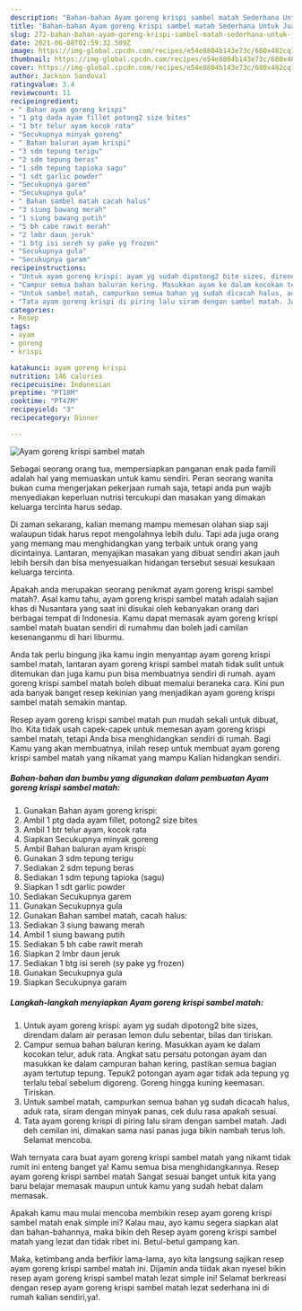 ```yaml
---
description: "Bahan-bahan Ayam goreng krispi sambel matah Sederhana Untuk Jualan"
title: "Bahan-bahan Ayam goreng krispi sambel matah Sederhana Untuk Jualan"
slug: 272-bahan-bahan-ayam-goreng-krispi-sambel-matah-sederhana-untuk-jualan
date: 2021-06-08T02:59:32.509Z
image: https://img-global.cpcdn.com/recipes/e54e8804b143e73c/680x482cq70/ayam-goreng-krispi-sambel-matah-foto-resep-utama.jpg
thumbnail: https://img-global.cpcdn.com/recipes/e54e8804b143e73c/680x482cq70/ayam-goreng-krispi-sambel-matah-foto-resep-utama.jpg
cover: https://img-global.cpcdn.com/recipes/e54e8804b143e73c/680x482cq70/ayam-goreng-krispi-sambel-matah-foto-resep-utama.jpg
author: Jackson Sandoval
ratingvalue: 3.4
reviewcount: 11
recipeingredient:
- " Bahan ayam goreng krispi"
- "1 ptg dada ayam fillet potong2 size bites"
- "1 btr telur ayam kocok rata"
- "Secukupnya minyak goreng"
- " Bahan baluran ayam krispi"
- "3 sdm tepung terigu"
- "2 sdm tepung beras"
- "1 sdm tepung tapioka sagu"
- "1 sdt garlic powder"
- "Secukupnya garem"
- "Secukupnya gula"
- " Bahan sambel matah cacah halus"
- "3 siung bawang merah"
- "1 siung bawang putih"
- "5 bh cabe rawit merah"
- "2 lmbr daun jeruk"
- "1 btg isi sereh sy pake yg frozen"
- "Secukupnya gula"
- "Secukupnya garam"
recipeinstructions:
- "Untuk ayam goreng krispi: ayam yg sudah dipotong2 bite sizes, direndam dalam air perasan lemon dulu sebentar, bilas dan tiriskan."
- "Campur semua bahan baluran kering. Masukkan ayam ke dalam kocokan telur, aduk rata. Angkat satu persatu potongan ayam dan masukkan ke dalam campuran bahan kering, pastikan semua bagian ayam tertutup tepung. Tepuk2 potongan ayam agar tidak ada tepung yg terlalu tebal sebelum digoreng. Goreng hingga kuning keemasan. Tiriskan."
- "Untuk sambel matah, campurkan semua bahan yg sudah dicacah halus, aduk rata, siram dengan minyak panas, cek dulu rasa apakah sesuai."
- "Tata ayam goreng krispi di piring lalu siram dengan sambel matah. Jadi deh cemilan ini, dimakan sama nasi panas juga bikin nambah terus loh. Selamat mencoba."
categories:
- Resep
tags:
- ayam
- goreng
- krispi

katakunci: ayam goreng krispi 
nutrition: 146 calories
recipecuisine: Indonesian
preptime: "PT18M"
cooktime: "PT47M"
recipeyield: "3"
recipecategory: Dinner

---
```



![Ayam goreng krispi sambel matah](https://img-global.cpcdn.com/recipes/e54e8804b143e73c/680x482cq70/ayam-goreng-krispi-sambel-matah-foto-resep-utama.jpg)

Sebagai seorang orang tua, mempersiapkan panganan enak pada famili adalah hal yang memuaskan untuk kamu sendiri. Peran seorang  wanita bukan cuma mengerjakan pekerjaan rumah saja, tetapi anda pun wajib menyediakan keperluan nutrisi tercukupi dan masakan yang dimakan keluarga tercinta harus sedap.

Di zaman  sekarang, kalian memang mampu memesan olahan siap saji walaupun tidak harus repot mengolahnya lebih dulu. Tapi ada juga orang yang memang mau menghidangkan yang terbaik untuk orang yang dicintainya. Lantaran, menyajikan masakan yang dibuat sendiri akan jauh lebih bersih dan bisa menyesuaikan hidangan tersebut sesuai kesukaan keluarga tercinta. 



Apakah anda merupakan seorang penikmat ayam goreng krispi sambel matah?. Asal kamu tahu, ayam goreng krispi sambel matah adalah sajian khas di Nusantara yang saat ini disukai oleh kebanyakan orang dari berbagai tempat di Indonesia. Kamu dapat memasak ayam goreng krispi sambel matah buatan sendiri di rumahmu dan boleh jadi camilan kesenanganmu di hari liburmu.

Anda tak perlu bingung jika kamu ingin menyantap ayam goreng krispi sambel matah, lantaran ayam goreng krispi sambel matah tidak sulit untuk ditemukan dan juga kamu pun bisa membuatnya sendiri di rumah. ayam goreng krispi sambel matah boleh dibuat memalui beraneka cara. Kini pun ada banyak banget resep kekinian yang menjadikan ayam goreng krispi sambel matah semakin mantap.

Resep ayam goreng krispi sambel matah pun mudah sekali untuk dibuat, lho. Kita tidak usah capek-capek untuk memesan ayam goreng krispi sambel matah, tetapi Anda bisa menghidangkan sendiri di rumah. Bagi Kamu yang akan membuatnya, inilah resep untuk membuat ayam goreng krispi sambel matah yang nikamat yang mampu Kalian hidangkan sendiri.

<!--inarticleads1-->

##### Bahan-bahan dan bumbu yang digunakan dalam pembuatan Ayam goreng krispi sambel matah:

1. Gunakan  Bahan ayam goreng krispi:
1. Ambil 1 ptg dada ayam fillet, potong2 size bites
1. Ambil 1 btr telur ayam, kocok rata
1. Siapkan Secukupnya minyak goreng
1. Ambil  Bahan baluran ayam krispi:
1. Gunakan 3 sdm tepung terigu
1. Sediakan 2 sdm tepung beras
1. Sediakan 1 sdm tepung tapioka (sagu)
1. Siapkan 1 sdt garlic powder
1. Sediakan Secukupnya garem
1. Gunakan Secukupnya gula
1. Gunakan  Bahan sambel matah, cacah halus:
1. Sediakan 3 siung bawang merah
1. Ambil 1 siung bawang putih
1. Sediakan 5 bh cabe rawit merah
1. Siapkan 2 lmbr daun jeruk
1. Sediakan 1 btg isi sereh (sy pake yg frozen)
1. Gunakan Secukupnya gula
1. Siapkan Secukupnya garam




<!--inarticleads2-->

##### Langkah-langkah menyiapkan Ayam goreng krispi sambel matah:

1. Untuk ayam goreng krispi: ayam yg sudah dipotong2 bite sizes, direndam dalam air perasan lemon dulu sebentar, bilas dan tiriskan.
1. Campur semua bahan baluran kering. Masukkan ayam ke dalam kocokan telur, aduk rata. Angkat satu persatu potongan ayam dan masukkan ke dalam campuran bahan kering, pastikan semua bagian ayam tertutup tepung. Tepuk2 potongan ayam agar tidak ada tepung yg terlalu tebal sebelum digoreng. Goreng hingga kuning keemasan. Tiriskan.
1. Untuk sambel matah, campurkan semua bahan yg sudah dicacah halus, aduk rata, siram dengan minyak panas, cek dulu rasa apakah sesuai.
1. Tata ayam goreng krispi di piring lalu siram dengan sambel matah. Jadi deh cemilan ini, dimakan sama nasi panas juga bikin nambah terus loh. Selamat mencoba.




Wah ternyata cara buat ayam goreng krispi sambel matah yang nikamt tidak rumit ini enteng banget ya! Kamu semua bisa menghidangkannya. Resep ayam goreng krispi sambel matah Sangat sesuai banget untuk kita yang baru belajar memasak maupun untuk kamu yang sudah hebat dalam memasak.

Apakah kamu mau mulai mencoba membikin resep ayam goreng krispi sambel matah enak simple ini? Kalau mau, ayo kamu segera siapkan alat dan bahan-bahannya, maka bikin deh Resep ayam goreng krispi sambel matah yang lezat dan tidak ribet ini. Betul-betul gampang kan. 

Maka, ketimbang anda berfikir lama-lama, ayo kita langsung sajikan resep ayam goreng krispi sambel matah ini. Dijamin anda tiidak akan nyesel bikin resep ayam goreng krispi sambel matah lezat simple ini! Selamat berkreasi dengan resep ayam goreng krispi sambel matah lezat sederhana ini di rumah kalian sendiri,ya!.

